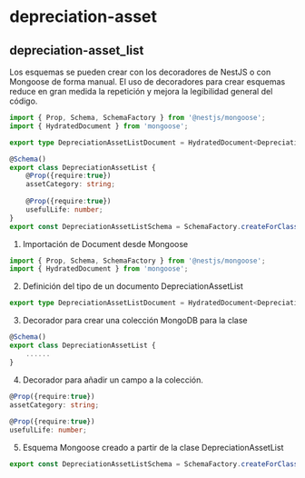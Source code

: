 # depreciation-asset
## depreciation-asset_list
Los esquemas se pueden crear con los decoradores de NestJS o con Mongoose de forma manual. El uso de decoradores para crear esquemas reduce en gran medida la repetición y mejora la legibilidad general del código.
```ts
import { Prop, Schema, SchemaFactory } from '@nestjs/mongoose';
import { HydratedDocument } from 'mongoose';

export type DepreciationAssetListDocument = HydratedDocument<DepreciationAssetList>;

@Schema()
export class DepreciationAssetList {
    @Prop({require:true})
    assetCategory: string; 
    
    @Prop({require:true})
    usefulLife: number;
}
export const DepreciationAssetListSchema = SchemaFactory.createForClass(DepreciationAssetList);
```
1. Importación de Document desde Mongoose
```ts
import { Prop, Schema, SchemaFactory } from '@nestjs/mongoose';
import { HydratedDocument } from 'mongoose';
```
2. Definición del tipo de un documento DepreciationAssetList
```ts
export type DepreciationAssetListDocument = HydratedDocument<DepreciationAssetList>;
```
3. Decorador para crear una colección MongoDB para la clase
```ts
@Schema()
export class DepreciationAssetList {
    ......
}
```
4. Decorador para añadir un campo a la colección.
```ts
@Prop({require:true})
assetCategory: string; 
    
@Prop({require:true})
usefulLife: number;
```
5. Esquema Mongoose creado a partir de la clase DepreciationAssetList
```ts
export const DepreciationAssetListSchema = SchemaFactory.createForClass(DepreciationAssetList);
```

